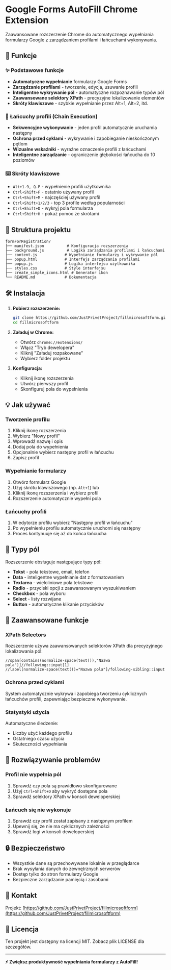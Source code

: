 # Google Forms AutoFill Chrome Extension

Zaawansowane rozszerzenie Chrome do automatycznego wypełniania formularzy Google z zarządzaniem profilami i łańcuchami wykonywania.

## 🚀 Funkcje

### ✨ Podstawowe funkcje
- **Automatyczne wypełnianie** formularzy Google Forms
- **Zarządzanie profilami** - tworzenie, edycja, usuwanie profili
- **Inteligentne wykrywanie pól** - automatyczne rozpoznawanie typów pól
- **Zaawansowane selektory XPath** - precyzyjne lokalizowanie elementów
- **Skróty klawiszowe** - szybkie wypełnianie przez Alt+1, Alt+2, itd.

### 🔗 Łańcuchy profili (Chain Execution)
- **Sekwencyjne wykonywanie** - jeden profil automatycznie uruchamia następny
- **Ochrona przed cyklami** - wykrywanie i zapobieganie nieskończonym pętlom
- **Wizualne wskaźniki** - wyraźne oznaczenie profili z łańcuchami
- **Inteligentne zarządzanie** - ograniczenie głębokości łańcucha do 10 poziomów

### ⌨️ Skróty klawiszowe
- `Alt+1-9, Q-P` - wypełnienie profili użytkownika
- `Ctrl+Shift+F` - ostatnio używany profil
- `Ctrl+Shift+M` - najczęściej używany profil
- `Ctrl+Shift+1/2/3` - top 3 profile według popularności
- `Ctrl+Shift+D` - wykryj pola formularza
- `Ctrl+Shift+H` - pokaż pomoc ze skrótami

## 📁 Struktura projektu

```
formForRegistration/
├── manifest.json          # Konfiguracja rozszerzenia
├── background.js          # Logika zarządzania profilami i łańcuchami
├── content.js            # Wypełnianie formularzy i wykrywanie pól
├── popup.html            # Interfejs zarządzania profilami
├── popup.js              # Logika interfejsu użytkownika
├── styles.css            # Style interfejsu
├── create_simple_icons.html # Generator ikon
└── README.md             # Dokumentacja
```

## 🛠️ Instalacja

1. **Pobierz rozszerzenie:**
   ```bash
   git clone https://github.com/JustPrivetProject/fillmicrosoftform.git
   cd fillmicrosoftform
   ```

2. **Załaduj w Chrome:**
   - Otwórz `chrome://extensions/`
   - Włącz "Tryb dewelopera"
   - Kliknij "Załaduj rozpakowane"
   - Wybierz folder projektu

3. **Konfiguracja:**
   - Kliknij ikonę rozszerzenia
   - Utwórz pierwszy profil
   - Skonfiguruj pola do wypełnienia

## 💡 Jak używać

### Tworzenie profilu
1. Kliknij ikonę rozszerzenia
2. Wybierz "Nowy profil"
3. Wprowadź nazwę i opis
4. Dodaj pola do wypełnienia
5. Opcjonalnie wybierz następny profil w łańcuchu
6. Zapisz profil

### Wypełnianie formularzy
1. Otwórz formularz Google
2. Użyj skrótu klawiszowego (np. `Alt+1`) lub
3. Kliknij ikonę rozszerzenia i wybierz profil
4. Rozszerzenie automatycznie wypełni pola

### Łańcuchy profili
1. W edytorze profilu wybierz "Następny profil w łańcuchu"
2. Po wypełnieniu profilu automatycznie uruchomi się następny
3. Proces kontynuuje się aż do końca łańcucha

## 🎯 Typy pól

Rozszerzenie obsługuje następujące typy pól:
- **Tekst** - pola tekstowe, email, telefon
- **Data** - inteligentne wypełnianie dat z formatowaniem
- **Textarea** - wieloliniowe pola tekstowe  
- **Radio** - przyciski opcji z zaawansowanym wyszukiwaniem
- **Checkbox** - pola wyboru
- **Select** - listy rozwijane
- **Button** - automatyczne klikanie przycisków

## 🔧 Zaawansowane funkcje

### XPath Selectors
Rozszerzenie używa zaawansowanych selektorów XPath dla precyzyjnego lokalizowania pól:
```xpath
//span[contains(normalize-space(text()),"Nazwa pola")]//following::input[1]
//label[normalize-space(text())="Nazwa pola"]/following-sibling::input
```

### Ochrona przed cyklami
System automatycznie wykrywa i zapobiega tworzeniu cyklicznych łańcuchów profili, zapewniając bezpieczne wykonywanie.

### Statystyki użycia
Automatyczne śledzenie:
- Liczby użyć każdego profilu
- Ostatniego czasu użycia
- Skuteczności wypełniania

## 🐛 Rozwiązywanie problemów

### Profil nie wypełnia pól
1. Sprawdź czy pola są prawidłowo skonfigurowane
2. Użyj `Ctrl+Shift+D` aby wykryć dostępne pola
3. Sprawdź selektory XPath w konsoli deweloperskiej

### Łańcuch się nie wykonuje
1. Sprawdź czy profil został zapisany z następnym profilem
2. Upewnij się, że nie ma cyklicznych zależności
3. Sprawdź logi w konsoli deweloperskiej

## 🔒 Bezpieczeństwo

- Wszystkie dane są przechowywane lokalnie w przeglądarce
- Brak wysyłania danych do zewnętrznych serwerów  
- Dostęp tylko do stron formularzy Google
- Bezpieczne zarządzanie pamięcią i zasobami

## 🤝 Kontakt

Projekt: [https://github.com/JustPrivetProject/fillmicrosoftform](https://github.com/JustPrivetProject/fillmicrosoftform)

## 📄 Licencja

Ten projekt jest dostępny na licencji MIT. Zobacz plik LICENSE dla szczegółów.

---

**⚡ Zwiększ produktywność wypełniania formularzy z AutoFill!**